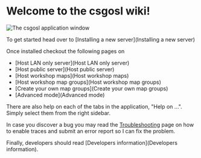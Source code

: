 # Welcome to the csgosl wiki!

![The csgosl application window](https://raw.githubusercontent.com/wiki/lenosisnickerboa/csgosl/pics/show-main-tabs.gif)

To get started head over to [Installing a new server](Installing a new server)

Once installed checkout the following pages on

* [Host LAN only server](Host LAN only server)
* [Host public server](Host public server)
* [Host workshop maps](Host workshop maps)
* [Host workshop map groups](Host workshop map groups)
* [Create your own map groups](Create your own map groups)
* [Advanced mode](Advanced mode)

There are also help on each of the tabs in the application, "Help on ...". Simply select them from the right sidebar.

In case you discover a bug you may read the [Troubleshooting](Troubleshooting) page on how to enable traces and submit an error report so I can fix the problem.

Finally, developers should read [Developers information](Developers information).

